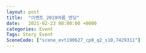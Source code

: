 ```yaml
---
layout: post
title:  "이벤트_2019여름_엔딩"
date:   2021-02-23 08:00:00 +0000
categories: Event
Tags: Story Event
SceneCode: ["scene_evt190627_cp0_q2_s10,7429311"]
---
```

